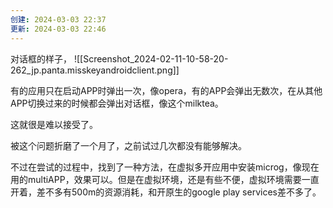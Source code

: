 ```yaml
---
创建: 2024-03-03 22:37
更新: 2024-03-03 22:46
---
```


对话框的样子，
![[Screenshot_2024-02-11-10-58-20-262_jp.panta.misskeyandroidclient.png]]

有的应用只在启动APP时弹出一次，像opera，有的APP会弹出无数次，在从其他APP切换过来的时候都会弹出对话框，像这个milktea。

这就很是难以接受了。

被这个问题折磨了一个月了，之前试过几次都没有能够解决。

不过在尝试的过程中，找到了一种方法，在虚拟多开应用中安装microg，像现在用的multiAPP，效果可以。但是在虚拟环境，还是有些不便，虚拟环境需要一直开着，差不多有500m的资源消耗，和开原生的google play services差不多了。

